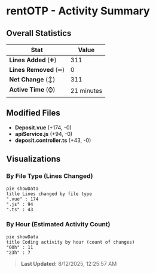 # rentOTP - Activity Summary 

## Overall Statistics

| Stat                   | Value                                                             |
| ---------------------- | ----------------------------------------------------------------- |
| **Lines Added** (➕)   | 311                                          |
| **Lines Removed** (➖) | 0                                        |
| **Net Change** (↕)    | 311                |
| **Active Time** (⌚)   | 21 minutes |


## Modified Files
- **Deposit.vue** (+174, -0)
- **apiService.js** (+94, -0)
- **deposit.controller.ts** (+43, -0)

## Visualizations

### By File Type (Lines Changed)

```mermaid
pie showData
title Lines changed by file type
".vue" : 174
".js" : 94
".ts" : 43
```

### By Hour (Estimated Activity Count)

```mermaid
pie showData
title Coding activity by hour (count of changes)
"00h" : 11
"23h" : 7
```


> **Last Updated:** 8/12/2025, 12:25:57 AM